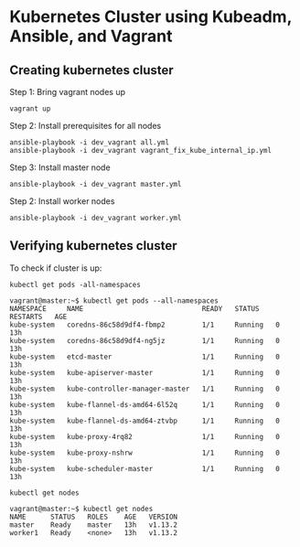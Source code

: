 # Kubernetes Cluster using Kubeadm, Ansible, and Vagrant

## Creating kubernetes cluster

Step 1: Bring vagrant nodes up

```
vagrant up
```

Step 2: Install prerequisites for all nodes

```
ansible-playbook -i dev_vagrant all.yml
ansible-playbook -i dev_vagrant vagrant_fix_kube_internal_ip.yml
```

Step 3: Install master node

```
ansible-playbook -i dev_vagrant master.yml
```

Step 2: Install worker nodes

```
ansible-playbook -i dev_vagrant worker.yml
```

## Verifying kubernetes cluster

To check if cluster is up:
```
kubectl get pods -all-namespaces

vagrant@master:~$ kubectl get pods --all-namespaces
NAMESPACE     NAME                             READY   STATUS    RESTARTS   AGE
kube-system   coredns-86c58d9df4-fbmp2         1/1     Running   0          13h
kube-system   coredns-86c58d9df4-ng5jz         1/1     Running   0          13h
kube-system   etcd-master                      1/1     Running   0          13h
kube-system   kube-apiserver-master            1/1     Running   0          13h
kube-system   kube-controller-manager-master   1/1     Running   0          13h
kube-system   kube-flannel-ds-amd64-6l52q      1/1     Running   0          13h
kube-system   kube-flannel-ds-amd64-ztvbp      1/1     Running   0          13h
kube-system   kube-proxy-4rq82                 1/1     Running   0          13h
kube-system   kube-proxy-nshrw                 1/1     Running   0          13h
kube-system   kube-scheduler-master            1/1     Running   0          13h
```

```
kubectl get nodes

vagrant@master:~$ kubectl get nodes
NAME      STATUS   ROLES    AGE   VERSION
master    Ready    master   13h   v1.13.2
worker1   Ready    <none>   13h   v1.13.2
```
